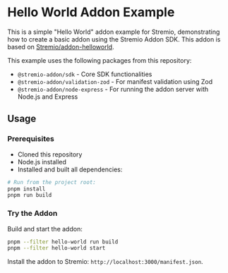 # Hello World Addon Example

This is a simple "Hello World" addon example for Stremio, demonstrating how to create a basic addon using the Stremio Addon SDK. This addon is based on [Stremio/addon-helloworld](https://github.com/Stremio/addon-helloworld).

This example uses the following packages from this repository:

- `@stremio-addon/sdk` - Core SDK functionalities
- `@stremio-addon/validation-zod` - For manifest validation using Zod
- `@stremio-addon/node-express` - For running the addon server with Node.js and Express

## Usage

### Prerequisites

- Cloned this repository
- Node.js installed
- Installed and built all dependencies:

```bash
# Run from the project root:
pnpm install
pnpm run build
```

### Try the Addon

Build and start the addon:

```bash
pnpm --filter hello-world run build
pnpm --filter hello-world start
```

Install the addon to Stremio: `http://localhost:3000/manifest.json`.
